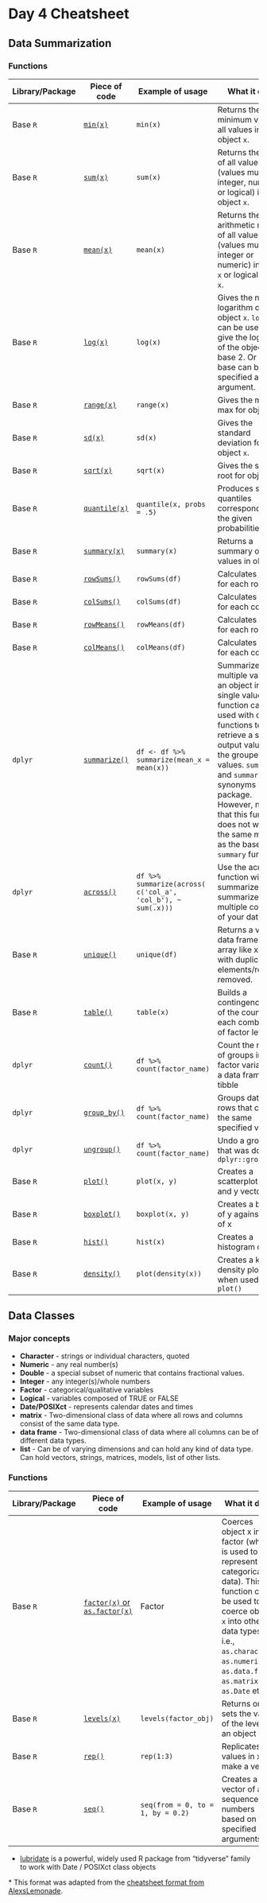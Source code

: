 # Day 4 Cheatsheet

## Data Summarization

### Functions
|Library/Package|Piece of code|Example of usage|What it does|
|---------------|-------------|----------------|-------------|
|Base `R`| [`min(x)`](https://www.rdocumentation.org/packages/base/versions/3.6.2/topics/Extremes)|`min(x)`| Returns the minimum value of all values in an object `x`.|
|Base `R`| [`sum(x)`](https://www.rdocumentation.org/packages/base/versions/3.6.2/topics/sum)| `sum(x)`| Returns the sum of all values (values must be integer, numeric, or logical) in object `x`.|
|Base `R`| [`mean(x)`](https://www.rdocumentation.org/packages/base/versions/3.6.2/topics/mean)|`mean(x)`| Returns the arithmetic mean of all values (values must be integer or numeric) in object `x` or logical vector `x`.|
| Base `R`|[`log(x)`](https://www.rdocumentation.org/packages/base/versions/3.6.2/topics/log)|`log(x)`| Gives the natural logarithm of object `x`. `log2(x)` can be used to give the logarithm of the object in base 2. Or the base can be specified as an argument.|
| Base `R`|[`range(x)`](https://www.rdocumentation.org/packages/base/versions/3.6.2/topics/range)|`range(x)`| Gives the min and max for object `x`.|
| Base `R`|[`sd(x)`](https://www.rdocumentation.org/packages/stats/versions/3.6.2/topics/sd)|`sd(x)`| Gives the standard deviation for object `x`.|
| Base `R`|[`sqrt(x)`](https://www.rdocumentation.org/packages/SparkR/versions/2.1.2/topics/sqrt)|`sqrt(x)`| Gives the square root for object `x`.|
| Base `R`|[`quantile(x)`](https://www.rdocumentation.org/packages/stats/versions/3.6.2/topics/quantile)|`quantile(x, probs = .5)`| Produces sample quantiles corresponding to the given probabilities `x`.|
| Base `R`| [`summary(x)`](https://www.rdocumentation.org/packages/base/versions/3.6.2/topics/summary)|`summary(x)`| Returns a summary of the values in object `x`.|
| Base `R`| [`rowSums()`](https://www.rdocumentation.org/packages/base/versions/3.6.2/topics/rowSums)| `rowSums(df)`|Calculates sums for each row|
| Base `R`| [`colSums()`](https://www.rdocumentation.org/packages/base/versions/3.6.2/topics/colSums)|`colSums(df)`| Calculates sums for each column|
| Base `R`| [`rowMeans()`](https://www.rdocumentation.org/packages/fame/versions/1.03/topics/rowMeans)| `rowMeans(df)`|Calculates means for each row|
| Base `R`| [`colMeans()`](https://www.statology.org/colmeans-in-r/)|`colMeans(df)`| Calculates means for each column|
| `dplyr`|[`summarize()`](https://www.rdocumentation.org/packages/dplyr/versions/0.7.8/topics/summarize)      | `df <- df %>% summarize(mean_x = mean(x))` | Summarizes multiple values in an object into a single value. This function can be used with other functions to retrieve a single output value for the grouped values. `summarize` and `summarise` are synonyms in this package. However, note that this function does not work in the same manner as the base R `summary` function.|
| `dplyr`|[`across()`](https://dplyr.tidyverse.org/reference/across.html)| `df %>% summarize(across( c('col_a', 'col_b'), ~ sum(.x)))`| Use the across function with summarize to summarize across multiple columns of your data.|
| Base `R`| [`unique()`](https://www.rdocumentation.org/packages/base/versions/3.6.2/topics/unique)| `unique(df)`|Returns a vector, data frame or array like x but with duplicate elements/rows removed.|
| Base `R`| [`table()`](https://www.rdocumentation.org/packages/base/versions/3.6.2/topics/table)| `table(x)`| Builds a contingency table of the counts at each combination of factor levels.|
| `dplyr`| [`count()`](https://dplyr.tidyverse.org/reference/count.html)|`df %>% count(factor_name)`|Count the number of groups in a factor variable of a data frame or tibble|
| `dplyr`| [`group_by()`](https://www.rdocumentation.org/packages/dplyr/versions/0.7.8/topics/group_by)|`df %>% count(factor_name)`| Groups data into rows that contain the same specified value(s)|
| `dplyr`| [`ungroup()`](https://www.rdocumentation.org/packages/dplyr/versions/0.7.8/topics/group_by)|`df %>% count(factor_name)`| Undo a grouping that was done by `dplyr::group_by()`|
| Base `R`| [`plot()`](https://www.rdocumentation.org/packages/graphics/versions/3.6.2/topics/plot)|`plot(x, y)`| Creates a scatterplot of x and y vector data|
| Base `R`| [`boxplot()`](https://www.rdocumentation.org/packages/graphics/versions/3.6.2/topics/boxplot)|`boxplot(x, y)`| Creates a boxplot of y against levels of x|
| Base `R`| [`hist()`](https://www.rdocumentation.org/packages/graphics/versions/3.6.2/topics/hist)|`hist(x)`| Creates a histogram of x|
| Base `R`| [`density()`](https://www.rdocumentation.org/packages/stats/versions/3.6.2/topics/density)|`plot(density(x))`| Creates a kernel density plot of x when used with `plot()`|

<div style="page-break-after: always;"></div>

## Data Classes

### Major concepts

- **Character** - strings or individual characters, quoted
- **Numeric** - any real number(s)
- **Double** - a special subset of numeric that contains fractional values.
- **Integer** - any integer(s)/whole numbers
- **Factor** - categorical/qualitative variables
- **Logical** - variables composed of TRUE or FALSE
- **Date/POSIXct** - represents calendar dates and times
- **matrix** - Two-dimensional class of data where all rows and columns consist of the same data type.
- **data frame** - Two-dimensional class of data where all columns can be of different data types.
- **list** - Can be of varying dimensions and can hold any kind of data type. Can hold vectors, strings, matrices, models, list of other lists.

### Functions
|Library/Package|Piece of code|Example of usage|What it does|
|---------------|-------------|----------------|-------------|
| Base `R`| [`factor(x)` or `as.factor(x)`](https://www.rdocumentation.org/packages/base/versions/3.6.2/topics/factor)| Factor| Coerces object x into a factor (which is used to represent categorical data). This function can be used to coerce object `x` into other data types, i.e., `as.character`, `as.numeric`, `as.data.frame`, `as.matrix`, `as.Date` etc. |
| Base `R`| [`levels(x)`](https://www.rdocumentation.org/packages/base/versions/3.6.2/topics/levels)| `levels(factor_obj)`| Returns or sets the value of the levels in an object `x`.|
| Base `R`| [`rep()`](https://www.rdocumentation.org/packages/base/versions/3.6.2/topics/rep)|`rep(1:3)`| Replicates the values in x to make a vector.|
| Base `R`| [`seq()`](https://www.rdocumentation.org/packages/base/versions/3.6.2/topics/seq)|`seq(from = 0, to = 1, by = 0.2)`| Creates a vector of a sequence of numbers based on the specified arguments. |


- [lubridate](https://lubridate.tidyverse.org/) is a powerful, widely used R package from “tidyverse” family to work
with Date / POSIXct class objects

\* This format was adapted from the [cheatsheet format from AlexsLemonade](https://github.com/AlexsLemonade/training-modules/tree/master/module-cheatsheets).

